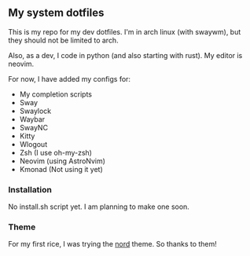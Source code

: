 ## My system dotfiles

This is my repo for my dev dotfiles. I'm in arch linux (with swaywm), but they should not be limited to arch.

Also, as a dev, I code in python (and also starting with rust). My editor is neovim.

For now, I have added my configs for:

- My completion scripts
- Sway
- Swaylock
- Waybar
- SwayNC
- Kitty
- Wlogout
- Zsh (I use oh-my-zsh)
- Neovim (using AstroNvim)
- Kmonad (Not using it yet)

### Installation

No install.sh script yet. I am planning to make one soon.

### Theme

For my first rice, I was trying the [nord](https://github.com/nordtheme/nord) theme. So thanks to them!
